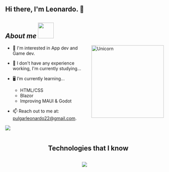 ## Hi there, I'm Leonardo. 👋

## ***About me*** <img src="https://media2.giphy.com/media/v1.Y2lkPTc5MGI3NjExbmtlczZiMnQ3ZmtqZ2J1ZmIzcjRkcWkxaWwyeHF2enE3NnBnN2VzeCZlcD12MV9pbnRlcm5hbF9naWZfYnlfaWQmY3Q9cw/TCoKXVW6cldmw/giphy.gif" width="50px">&nbsp;


<img align="right" width=230px alt="Unicorn" src="https://media4.giphy.com/media/v1.Y2lkPTc5MGI3NjExbThza3RsNXo0Z3FjZ2tqOTQ3bGlxcmc0OW1weDBzZ2trMTVveW9mcyZlcD12MV9pbnRlcm5hbF9naWZfYnlfaWQmY3Q9Zw/lJNoBCvQYp7nq/giphy.gif" />

* 🔎 I'm interested in App dev and Game dev.

* 💼 I don't have any experience working, I'm currently studying...
  
* 🖥️ I’m currently learning...
  - HTML/CSS
  - Blazor
  - Improving MAUI & Godot
    
* 📫 Reach out to me at: <a href="pulgarleonardo22@gmail.com">pulgarleonardo22@gmail.com.</a>

<img src="https://user-images.githubusercontent.com/73097560/115834477-dbab4500-a447-11eb-908a-139a6edaec5c.gif">

<div id="user-content-toc">
  <ul align="center">
    <summary><h2 style="display: inline-block">Technologies that I know</h2></summary>
  </ul>
</div>

<p align="center">
  <a href="https://skillicons.dev">
    <img src="https://skillicons.dev/icons?i=c,cs,cpp,dotnet,firebase,github,godot,unreal,mysql,postman,py,visualstudio,vscode&perline=6" />
  </a>
</p>

